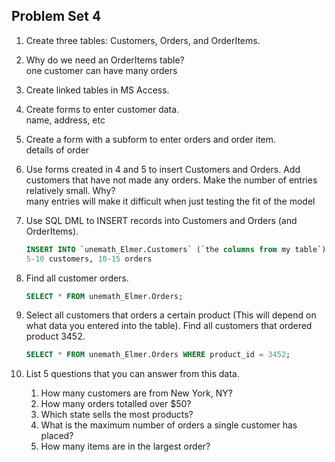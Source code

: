 ## Problem Set 4 

1. Create three tables: Customers, Orders, and OrderItems.   
   

2. Why do we need an OrderItems table?   
   one customer can have many orders   

3. Create linked tables in MS Access.   
   

4. Create forms to enter customer data.   
   name, address, etc   

5. Create a form with a subform to enter orders and order item.   
   details of order   

6. Use forms created in 4 and 5 to insert Customers and Orders.  Add customers that have not made any orders. Make the number of entries relatively small.  Why?   
   many entries will make it difficult when just testing the fit of the model   

7. Use SQL DML to INSERT records into Customers and Orders (and OrderItems).   
   ```sql
   INSERT INTO `unemath_Elmer.Customers` (`the columns from my table`) VALUES [make up stuff]
   5-10 customers, 10-15 orders
   ```

8. Find all customer orders.   
   ```sql
   SELECT * FROM unemath_Elmer.Orders;
   ```

9. Select all customers that orders a certain product (This will depend on what data you entered into the table).  Find all customers that ordered product 3452.  
   ```sql
   SELECT * FROM unemath_Elmer.Orders WHERE product_id = 3452;
   ```

10. List 5 questions that you can answer from this data.    
    1. How many customers are from New York, NY?
    2. How many orders totalled over $50?
    3. Which state sells the most products?
    4. What is the maximum number of orders a single customer has placed?
    5. How many items are in the largest order?   


